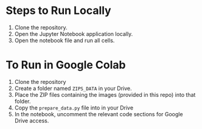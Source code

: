 # Steps to Run Locally

1. Clone the repository.
2. Open the Jupyter Notebook application locally.
3. Open the notebook file and run all cells.

# To Run in Google Colab
1. Clone the repository
2. Create a folder named `ZIPS_DATA` in your Drive.
3. Place the ZIP files containing the images (provided in this repo) into that folder.
4. Copy the `prepare_data.py` file into in your Drive
5. In the notebook, uncomment the relevant code sections for Google Drive access.

